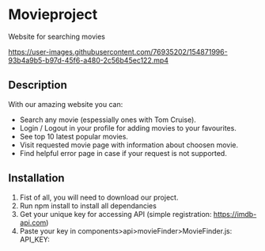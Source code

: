 # Movieproject

Website for searching movies







https://user-images.githubusercontent.com/76935202/154871996-93b4a9b5-b97d-45f6-a480-2c56b45ec122.mp4




## Description

With our amazing website you can:

- Search any movie (espessially ones with Tom Cruise).
- Login / Logout in your profile for adding movies to your favourites.
- See top 10 latest popular movies.
- Visit requested movie page with information about choosen movie.
- Find helpful error page in case if your request is not supported.

## Installation

1. Fist of all, you will need to download our project.
2. Run npm install to install all dependancies
3. Get your unique key for accessing API (simple registration: https://imdb-api.com)
4. Paste your key in components>api>movieFinder>MovieFinder.js: API_KEY:
